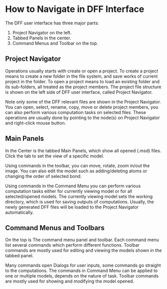 # How to Navigate in DFF Interface

The DFF user interface has three major parts: 
1) Project Navigator on the left. 
2) Tabbed Panels in the center.
3) Command Menus and Toolbar on the top. 


## Project Navigator

Operations usually starts with create or open a project. To create a project means to create a new folder in the file system, and save works of current project in the folder. To open a project means to load an existing folder and its sub-folders, all treated as the project members. The project file structure is shown on the left side of DFF user interface, called Project Navigator. 

Note only some of the DFF relevant files are shown in the Project Navigator. You can open, select, rename, copy, move or delete project members, you can also perform various computation tasks on selected files. These operations are usually done by pointing to the node(s) on Project Navigator and right-click mouse button. 

## Main Panels

In the Center is the tabbed Main Panels, which show all opened (.msd) files. Click the tab to set the view of a specific model. 

Using commands in the toolbar, you can move, rotate, zoom in/out the image. You can also edit the model such as adding/deleting atoms or changing the order of selected bond. 

Using commands in the Command Menu you can perform various computation tasks either for currently viewing model or for all selected/opened models. The currently viewing model sets the working directory, which is used for saving outputs of computations. Usually, the newly generated DFF files will be loaded to the Project Navigator automatically.

## Command Menus and Toolbars

On the top is The command menu panel and toolbar. Each command menu list several commands which perform different functions. Toolbar commands are mostly used for editing and viewing the models shown in the tabbed panel. 

Many commands open Dialogs for user inputs, some commands go straight to the computations.
The commands in Command Menu can be applied to one or multiple models, depends on the nature of task. Toolbar commands are mostly used for showing and modifying the model opened.
